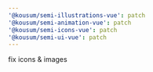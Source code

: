 ```yaml
---
'@kousum/semi-illustrations-vue': patch
'@kousum/semi-animation-vue': patch
'@kousum/semi-icons-vue': patch
'@kousum/semi-ui-vue': patch
---
```


fix icons & images
